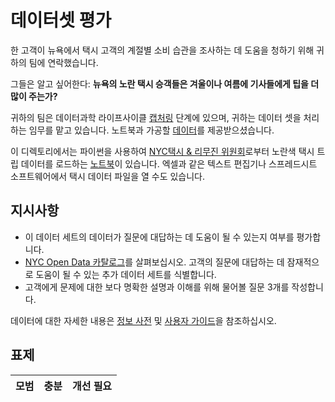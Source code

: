 # 데이터셋 평가

한 고객이 뉴욕에서 택시 고객의 계절별 소비 습관을 조사하는 데 도움을 청하기 위해 귀하의 팀에 연락했습니다. 

그들은 알고 싶어한다: **뉴욕의 노란 택시 승객들은 겨울이나 여름에 기사들에게 팁을 더 많이 주는가?**

귀하의 팀은 데이터과학 라이프사이클 [캡처링](Publications/Teaching/La-Data-Science-Pour-Les-Nuls/README.md#Capturing) 단계에 있으며, 귀하는 데이터 셋을 처리하는 임무를 맡고 있습니다. 노트북과 가공할 [데이터](../../data/taxi.csv)를 제공받으셨습니다.

이 디렉토리에서는 파이썬을 사용하여 [NYC택시 & 리무진 위원회](https://docs.microsoft.com/en-us/azure/open-datasets/dataset-taxi-yellow?tabs=azureml-opendatasets)로부터 노란색 택시 트립 데이터를 로드하는 [노트북](notebook.ipynb)이 있습니다. 
엑셀과 같은 텍스트 편집기나 스프레드시트 소프트웨어에서 택시 데이터 파일을 열 수도 있습니다.

## 지시사항

- 이 데이터 세트의 데이터가 질문에 대답하는 데 도움이 될 수 있는지 여부를 평가합니다.
- [NYC Open Data 카탈로그](https://data.cityofnewyork.us/browse?sortBy=most_accessed&utf8=%E2%9C%93)를 살펴보십시오. 고객의 질문에 대답하는 데 잠재적으로 도움이 될 수 있는 추가 데이터 세트를 식별합니다.
- 고객에게 문제에 대한 보다 명확한 설명과 이해를 위해 물어볼 질문 3개를 작성합니다.

데이터에 대한 자세한 내용은 [정보 사전](https://www1.nyc.gov/assets/tlc/downloads/pdf/data_dictionary_trip_records_yellow.pdf) 및 [사용자 가이드](https://www1.nyc.gov/assets/tlc/downloads/pdf/trip_record_user_guide.pdf)을 참조하십시오.

## 표제

모범 | 충분 | 개선 필요
--- | --- | -- |
